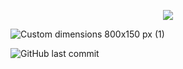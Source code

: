 <p align="center">
  <img src="https://user-images.githubusercontent.com/61073050/148670508-36619bfb-8add-46aa-88c7-48e5fca1e6b4.jpeg">
</p>

![Custom dimensions 800x150 px (1)](https://user-images.githubusercontent.com/61073050/148671112-69ed779b-8c92-4faf-845d-a861fb0102b9.jpeg)



![GitHub last commit](https://img.shields.io/github/last-commit/Fuoad-Ibrahim/Cypress)
